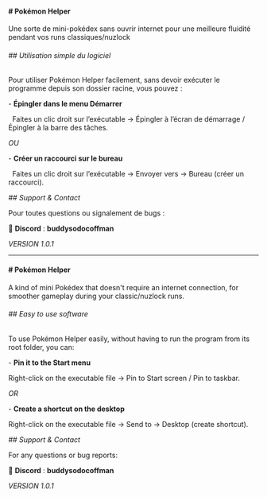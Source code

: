 #### **# Pokémon Helper**

Une sorte de mini-pokédex sans ouvrir internet pour une meilleure fluidité pendant vos runs classiques/nuzlock

###### *## Utilisation simple du logiciel*



Pour utiliser Pokémon Helper facilement, sans devoir exécuter le programme depuis son dossier racine, vous pouvez :



\- **Épingler dans le menu Démarrer**

  Faites un clic droit sur l’exécutable → Épingler à l’écran de démarrage / Épingler à la barre des tâches.



*OU*



\- **Créer un raccourci sur le bureau**

  Faites un clic droit sur l’exécutable → Envoyer vers → Bureau (créer un raccourci).



*## Support \& Contact*



Pour toutes questions ou signalement de bugs :

📢 **Discord** : **buddysodocoffman**



*VERSION 1.0.1*

---

#### **# Pokémon Helper**
A kind of mini Pokédex that doesn't require an internet connection, for smoother gameplay during your classic/nuzlock runs.

###### *## Easy to use software*
To use Pokémon Helper easily, without having to run the program from its root folder, you can:

\- **Pin it to the Start menu**

Right-click on the executable file → Pin to Start screen / Pin to taskbar.

*OR*

\- **Create a shortcut on the desktop**

Right-click on the executable file → Send to → Desktop (create shortcut).

*## Support & Contact*

For any questions or bug reports:

📢 **Discord** : **buddysodocoffman**

*VERSION 1.0.1*





